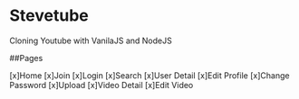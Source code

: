 # Stevetube

Cloning Youtube with VanilaJS and NodeJS

##Pages

[x]Home
[x]Join
[x]Login
[x]Search
[x]User Detail
[x]Edit Profile
[x]Change Password
[x]Upload
[x]Video Detail
[x]Edit Video
